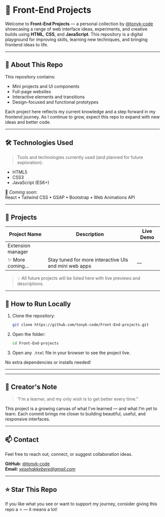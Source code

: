 
# 🚀 Front-End Projects

Welcome to **Front-End Projects** — a personal collection by [@tonyk-code](https://github.com/tonyk-code) showcasing a range of web interface ideas, experiments, and creative builds using **HTML**, **CSS**, and **JavaScript**. This repository is a digital playground for improving skills, learning new techniques, and bringing frontend ideas to life.

---

## 🌟 About This Repo

This repository contains:
- Mini projects and UI components
- Full-page websites
- Interactive elements and transitions
- Design-focused and functional prototypes

Each project here reflects my current knowledge and a step forward in my frontend journey. As I continue to grow, expect this repo to expand with new ideas and better code.

---

## 🛠️ Technologies Used

> Tools and technologies currently used (and planned for future exploration):

- HTML5
- CSS3
- JavaScript (ES6+)

🚧 *Coming soon:*  
React • Tailwind CSS • GSAP • Bootstrap • Web Animations API

---

## 📁 Projects

| Project Name | Description | Live Demo |
|--------------|-------------|-----------|
| Extension manager  |
| ✨ More coming... | Stay tuned for more interactive UIs and mini web apps | — |

> 💡 All future projects will be listed here with live previews and descriptions.

---

## 🔧 How to Run Locally

1. Clone the repository:
   ```bash
   git clone https://github.com/tonyk-code/Front-End-projects.git
   ```

2. Open the folder:
   ```bash
   cd Front-End-projects
   ```

3. Open any `.html` file in your browser to see the project live.

No extra dependencies or installs needed!

---


---

## 🙌 Creator's Note

> “I'm a learner, and my only wish is to get better every time.”

This project is a growing canvas of what I’ve learned — and what I’m yet to learn. Each commit brings me closer to building beautiful, useful, and responsive interfaces.

---

## 📫 Contact

Feel free to reach out, connect, or suggest collaboration ideas.

**GitHub:** [@tonyk-code](https://github.com/tonyk-code)  
**Email:** *yesehakkebere@gmail.com*

---

## ⭐ Star This Repo

If you like what you see or want to support my journey, consider giving this repo a ⭐ — it means a lot!
